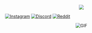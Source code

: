 <p align="center"> 
  <img src="https://capsule-render.vercel.app/api?text=Welcome&animation=fadeIn&type=transparent&color=gradient&height=100"/> 
</p>

[![Instagram](https://img.shields.io/badge/Instagram-%23E4405F.svg?style=for-the-badge&logo=Instagram&logoColor=white)](https://www.instagram.com/0_zaruka_0/)
[![Discord](https://img.shields.io/badge/Discord-%235865F2.svg?style=for-the-badge&logo=discord&logoColor=white)](https://discord.com/users/l_l)
[![Reddit](https://img.shields.io/badge/Reddit-%23FF4500.svg?style=for-the-badge&logo=Reddit&logoColor=white)](https://www.reddit.com/user/0_zaruka_0/)



<p align="center">
  <img src="https://c.tenor.com/EA_WtSxVQKMAAAAd/tenor.gif" alt="GIF">
</p>


